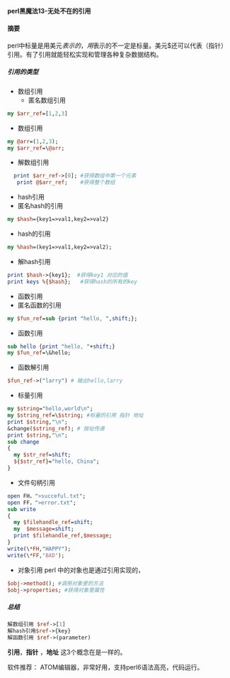 #### perl黑魔法13-无处不在的引用

#### 摘要
perl中标量是用美元$表示的，用$表示的不一定是标量。美元$还可以代表（指针）引用。有了引用就能轻松实现和管理各种复杂数据结构。

##### 引用的类型
- 数组引用
  - 匿名数组引用
```perl
my $arr_ref=[1,2,3]
```
  - 数组引用
```perl
my @arr=(1,2,3);
my $arr_ref=\@arr;
```
  - 解数组引用
```perl
  print $arr_ref->[0]; #获得数组中第一个元素
   print @$arr_ref;    #获得整个数组
```
- hash引用
 - 匿名hash的引用
```perl
my $hash={key1=>val1,key2=>val2}
```
  - hash的引用
``` perl
my %hash=(key1=>val1,key2=>val2);
```
  - 解hash引用
```perl
print $hash->{key1};  #获得key1 对应的值
print keys %{$hash};   #获得hash的所有的key
```

- 函数引用
 - 匿名函数的引用
```perl
my $fun_ref=sub {print "hello, ",shift;};
```
 - 函数引用
```perl
sub hello {print "hello, "+shift;}
my $fun_ref=\&hello;
```
 - 函数解引用
```perl
$fun_ref->("larry") # 输出hello,larry
```
- 标量引用
```perl
my $string="hello,world\n";
my $string_ref=\$string; #标量的引用 指针 地址
print $string,"\n";
&change($string_ref); # 按址传递
print $string,"\n";
sub change
{
  my $str_ref=shift;
  ${$str_ref}="hello, China";
}
```
- 文件句柄引用
```perl
open FH，">succeful.txt";
open FF，">error.txt";
sub write
{
  my $filehandle_ref=shift;
  my  $message=shift;
  print $filehandle_ref,$message;
}
write(\*FH,"HAPPY");
write(\*FF,'BAD');
```
- 对象引用
perl 中的对象也是通过引用实现的，
``` perl
$obj->method(); #调用对象里的方法
$obj->properties; #获得对象里属性
```
##### 总结
```perl
解数组引用 $ref->[1]
解hash引用$ref->{key}
解函数引用 $ref->(parameter)

```


**引用**，**指针** ，**地址** 这3个概念在是一样的。

软件推荐： ATOM编辑器，非常好用，支持perl6语法高亮，代码运行。
